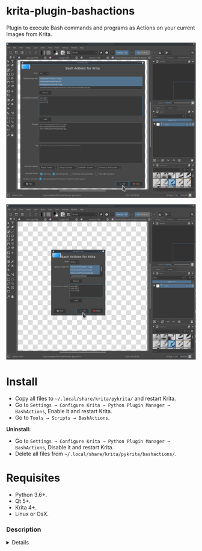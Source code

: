 # krita-plugin-bashactions

Plugin to execute Bash commands and programs as Actions on your current Images from Krita.

![screenshot](krita_plugin0.png)


![screenshot](krita_plugin1.png)


# Install

- Copy all files to `~/.local/share/krita/pykrita/` and restart Krita.
- Go to `Settings → Configure Krita → Python Plugin Manager → BashActions`, Enable it and restart Krita.
- Go to `Tools → Scripts → BashActions`.

**Uninstall:**

- Go to `Settings → Configure Krita → Python Plugin Manager → BashActions`, Disable it and restart Krita.
- Delete all files from `~/.local/share/krita/pykrita/bashactions/`.


# Requisites

- Python 3.6+.
- Qt 5+.
- Krita 4+.
- Linux or OsX.


### Description

<details>
    The GUI has on top your current opened image files on Krita with its full path,<br>
    then on Commands Template you can type or paste Bash commands to execute,<br>
    1 per line, you can repeat lines to repeat the operation,<br>
    the words "FILE1" in uppercase will be replaced with your first selected image file,<br>
    the words "FILE2" in uppercase will be replaced with your second selected image file,<br>
    the words "FILE3" in uppercase will be replaced with your third selected image file,<br>
    and so on, you can repeat those words, you can put as many as you want or none,<br>
    that way you can format commands quickly without having to type long complicated
    full paths of your current opened images on Krita,<br>
    it will automatically add Quotes if the filename or path contains white spaces,<br>
    to avoid errors on Bash commands, it can also repeat the whole commands again,<br>
    as many as you want or once, also you can set a wait Delay, with a Backoff multiplier,<br>
    and a Timeout on seconds, the commands run once with no wait by default,<br>
    the commands are automatically saved to cache txt on execution,<br>
    the commands can be Loaded from disk as bash or txt files,<br>
    you can run the commands on low smooth CPU priority if is too resource hog,<br>
    you can also Minimize the window during commands execution,<br>
    you can also Close the window after commands execution,<br>
    theres a Preview that shows you how the commands look like before execution,<br>
    theres a Log that shows you Standard Output, Standard Error,<br>
    some useful extra Info from the commands after execution.<br><br>
    It has a Mode selector with "Full" (advanced) and "Simple" (basic),<br>
    following the idea of <i>Simple but Powerful When Needed</i>.<br><br>
    Theres a Help button that opens the Plugins GitHub with Source, Docs, etc.
</details>
